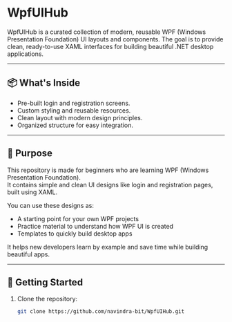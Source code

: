 # WpfUIHub

WpfUIHub is a curated collection of modern, reusable WPF (Windows Presentation Foundation) UI layouts and components.
The goal is to provide clean, ready-to-use XAML interfaces for building beautiful .NET desktop applications.

---

## 📦 What's Inside

- Pre-built login and registration screens.
- Custom styling and reusable resources.
- Clean layout with modern design principles.
- Organized structure for easy integration.

---

## 🎯 Purpose

This repository is made for beginners who are learning WPF (Windows Presentation Foundation).  
It contains simple and clean UI designs like login and registration pages, built using XAML.

You can use these designs as:

- A starting point for your own WPF projects
- Practice material to understand how WPF UI is created
- Templates to quickly build desktop apps

It helps new developers learn by example and save time while building beautiful apps.


---

## 🚀 Getting Started

1. Clone the repository:
   ```bash
   git clone https://github.com/navindra-bit/WpfUIHub.git
